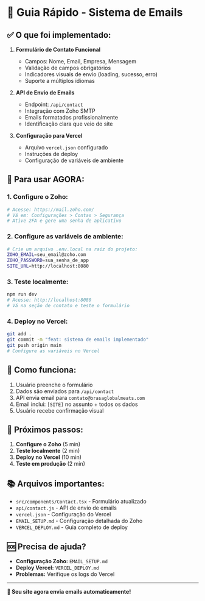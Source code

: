 # 🚀 Guia Rápido - Sistema de Emails

## ✅ O que foi implementado:

1. **Formulário de Contato Funcional**
   - Campos: Nome, Email, Empresa, Mensagem
   - Validação de campos obrigatórios
   - Indicadores visuais de envio (loading, sucesso, erro)
   - Suporte a múltiplos idiomas

2. **API de Envio de Emails**
   - Endpoint: `/api/contact`
   - Integração com Zoho SMTP
   - Emails formatados profissionalmente
   - Identificação clara que veio do site

3. **Configuração para Vercel**
   - Arquivo `vercel.json` configurado
   - Instruções de deploy
   - Configuração de variáveis de ambiente

## 🔧 Para usar AGORA:

### 1. Configure o Zoho:
```bash
# Acesse: https://mail.zoho.com/
# Vá em: Configurações > Contas > Segurança
# Ative 2FA e gere uma senha de aplicativo
```

### 2. Configure as variáveis de ambiente:
```bash
# Crie um arquivo .env.local na raiz do projeto:
ZOHO_EMAIL=seu_email@zoho.com
ZOHO_PASSWORD=sua_senha_de_app
SITE_URL=http://localhost:8080
```

### 3. Teste localmente:
```bash
npm run dev
# Acesse: http://localhost:8080
# Vá na seção de contato e teste o formulário
```

### 4. Deploy no Vercel:
```bash
git add .
git commit -m "feat: sistema de emails implementado"
git push origin main
# Configure as variáveis no Vercel
```

## 📧 Como funciona:

1. Usuário preenche o formulário
2. Dados são enviados para `/api/contact`
3. API envia email para `contato@brasaglobalmeats.com`
4. Email inclui: `[SITE]` no assunto + todos os dados
5. Usuário recebe confirmação visual

## 🎯 Próximos passos:

1. **Configure o Zoho** (5 min)
2. **Teste localmente** (2 min)
3. **Deploy no Vercel** (10 min)
4. **Teste em produção** (2 min)

## 📚 Arquivos importantes:

- `src/components/Contact.tsx` - Formulário atualizado
- `api/contact.js` - API de envio de emails
- `vercel.json` - Configuração do Vercel
- `EMAIL_SETUP.md` - Configuração detalhada do Zoho
- `VERCEL_DEPLOY.md` - Guia completo de deploy

## 🆘 Precisa de ajuda?

- **Configuração Zoho:** `EMAIL_SETUP.md`
- **Deploy Vercel:** `VERCEL_DEPLOY.md`
- **Problemas:** Verifique os logs do Vercel

---

**🎉 Seu site agora envia emails automaticamente!**
